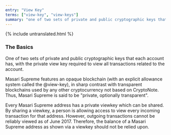 ```yaml
---
entry: "View Key"
terms: ["view-key", "view-keys"]
summary: "one of two sets of private and public cryptographic keys that each account has, with the private view key required to view all transactions related to the account"
---
```


{% include untranslated.html %}
### The Basics

One of two sets of private and public cryptographic keys that each account has, with the private view key required to view all transactions related to the account.

Masari Supreme features an opaque blockchain (with an explicit allowance system called the @view-key), in sharp contrast with transparent blockchains used by any other cryptocurrency not based on CryptoNote. Thus, Masari Supreme is said to be "private, optionally transparent".

Every Masari Supreme address has a private viewkey which can be shared.  By sharing a viewkey, a person is allowing access to view every incoming transaction for that address.  However, outgoing transactions cannot be reliably viewed as of June 2017. Therefore, the balance of a Masari Supreme address as shown via a viewkey should not be relied upon.
